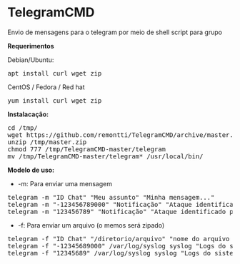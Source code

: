 # TelegramCMD
Envio de mensagens para o telegram por meio de shell script para grupo <br>

<b>Requerimentos</b>

Debian/Ubuntu:
<pre>apt install curl wget zip</pre>

CentOS / Fedora / Red hat
<pre>yum install curl wget zip</pre>

<b>Instalacação:</b>
<pre>cd /tmp/
wget https://github.com/remontti/TelegramCMD/archive/master.zip
unzip /tmp/master.zip
chmod 777 /tmp/TelegramCMD-master/telegram
mv /tmp/TelegramCMD-master/telegram* /usr/local/bin/</pre>

<b>Modelo de uso:</b>

- -m: Para enviar uma mensagem
<pre>telegram -m "ID Chat" "Meu assunto" "Minha mensagem..."
telegram -m "-123456789000" "Notificação" "Ataque identificado para um grupo"
telegram -m "123456789" "Notificação" "Ataque identificado para um grupo"</pre>

- -f: Para enviar um arquivo (o memos será zipado)
<pre>telegram -f "ID Chat" "/diretorio/arquivo" "nome do arquivo zip" "Comentário"
telegram -f "-12345689000" /var/log/syslog syslog "Logs do sistema para um grupo"
telegram -f "12345689" /var/log/syslog syslog "Logs do sistema para um usuário"</pre>

